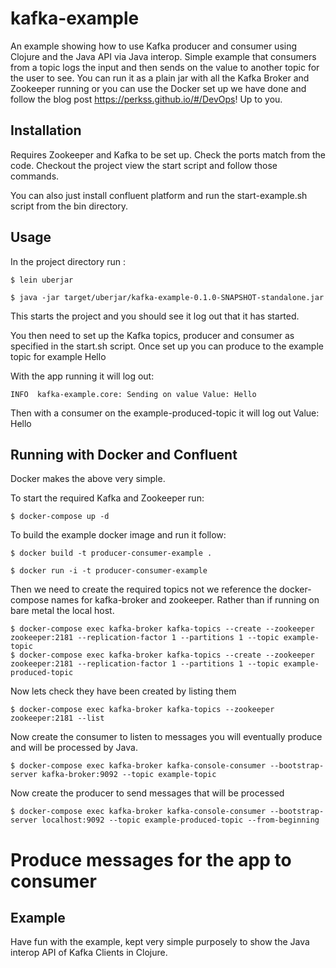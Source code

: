 # kafka-example

An example showing how to use Kafka producer and consumer using Clojure and the Java API via Java interop. Simple example that consumers from a topic logs the input and then sends on the value to another topic for the user to see. You can run it as a plain jar with all the Kafka Broker and Zookeeper running or you can use the Docker set up we have done and follow the blog post https://perkss.github.io/#/DevOps! Up to you.

## Installation

Requires Zookeeper and Kafka to be set up. Check the ports match from the code.
Checkout the project view the start script and follow those commands.

You can also just install confluent platform and run the start-example.sh script from the bin directory.

## Usage

In the project directory run :

    $ lein uberjar

    $ java -jar target/uberjar/kafka-example-0.1.0-SNAPSHOT-standalone.jar

This starts the project and you should see it log out that it has started.

You then need to set up the Kafka topics, producer and consumer as specified in the start.sh script. Once set up you can produce to the example topic for example Hello

With the app running it will log out:

    INFO  kafka-example.core: Sending on value Value: Hello

Then with a consumer on the example-produced-topic it will log out Value: Hello

## Running with Docker and Confluent

Docker makes the above very simple.

To start the required Kafka and Zookeeper run:
    
    $ docker-compose up -d
    
To build the example docker image and run it follow:
    
    $ docker build -t producer-consumer-example .

    $ docker run -i -t producer-consumer-example
  
Then we need to create the required topics not we reference the docker-compose names for kafka-broker and zookeeper. Rather than if running on bare metal the local host.

    $ docker-compose exec kafka-broker kafka-topics --create --zookeeper zookeeper:2181 --replication-factor 1 --partitions 1 --topic example-topic
    $ docker-compose exec kafka-broker kafka-topics --create --zookeeper zookeeper:2181 --replication-factor 1 --partitions 1 --topic example-produced-topic
    
Now lets check they have been created by listing them

    $ docker-compose exec kafka-broker kafka-topics --zookeeper zookeeper:2181 --list
    
Now create the consumer to listen to messages you will eventually produce and will be processed by Java.

    $ docker-compose exec kafka-broker kafka-console-consumer --bootstrap-server kafka-broker:9092 --topic example-topic
    
Now create the producer to send messages that will be processed

    $ docker-compose exec kafka-broker kafka-console-consumer --bootstrap-server localhost:9092 --topic example-produced-topic --from-beginning
    
    
# Produce messages for the app to consumer
    

## Example

Have fun with the example, kept very simple purposely to show the Java interop API of Kafka Clients in Clojure.
